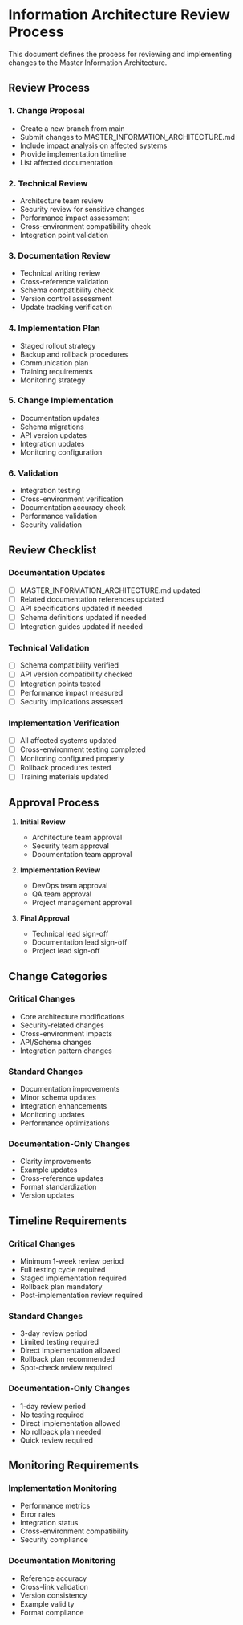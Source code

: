 # Information Architecture Review Process

This document defines the process for reviewing and implementing changes to the Master Information Architecture.

## Review Process

### 1. Change Proposal
- Create a new branch from main
- Submit changes to MASTER_INFORMATION_ARCHITECTURE.md
- Include impact analysis on affected systems
- Provide implementation timeline
- List affected documentation

### 2. Technical Review
- Architecture team review
- Security review for sensitive changes
- Performance impact assessment
- Cross-environment compatibility check
- Integration point validation

### 3. Documentation Review
- Technical writing review
- Cross-reference validation
- Schema compatibility check
- Version control assessment
- Update tracking verification

### 4. Implementation Plan
- Staged rollout strategy
- Backup and rollback procedures
- Communication plan
- Training requirements
- Monitoring strategy

### 5. Change Implementation
- Documentation updates
- Schema migrations
- API version updates
- Integration updates
- Monitoring configuration

### 6. Validation
- Integration testing
- Cross-environment verification
- Documentation accuracy check
- Performance validation
- Security validation

## Review Checklist

### Documentation Updates
- [ ] MASTER_INFORMATION_ARCHITECTURE.md updated
- [ ] Related documentation references updated
- [ ] API specifications updated if needed
- [ ] Schema definitions updated if needed
- [ ] Integration guides updated if needed

### Technical Validation
- [ ] Schema compatibility verified
- [ ] API version compatibility checked
- [ ] Integration points tested
- [ ] Performance impact measured
- [ ] Security implications assessed

### Implementation Verification
- [ ] All affected systems updated
- [ ] Cross-environment testing completed
- [ ] Monitoring configured properly
- [ ] Rollback procedures tested
- [ ] Training materials updated

## Approval Process

1. **Initial Review**
   - Architecture team approval
   - Security team approval
   - Documentation team approval

2. **Implementation Review**
   - DevOps team approval
   - QA team approval
   - Project management approval

3. **Final Approval**
   - Technical lead sign-off
   - Documentation lead sign-off
   - Project lead sign-off

## Change Categories

### Critical Changes
- Core architecture modifications
- Security-related changes
- Cross-environment impacts
- API/Schema changes
- Integration pattern changes

### Standard Changes
- Documentation improvements
- Minor schema updates
- Integration enhancements
- Monitoring updates
- Performance optimizations

### Documentation-Only Changes
- Clarity improvements
- Example updates
- Cross-reference updates
- Format standardization
- Version updates

## Timeline Requirements

### Critical Changes
- Minimum 1-week review period
- Full testing cycle required
- Staged implementation required
- Rollback plan mandatory
- Post-implementation review required

### Standard Changes
- 3-day review period
- Limited testing required
- Direct implementation allowed
- Rollback plan recommended
- Spot-check review required

### Documentation-Only Changes
- 1-day review period
- No testing required
- Direct implementation allowed
- No rollback plan needed
- Quick review required

## Monitoring Requirements

### Implementation Monitoring
- Performance metrics
- Error rates
- Integration status
- Cross-environment compatibility
- Security compliance

### Documentation Monitoring
- Reference accuracy
- Cross-link validation
- Version consistency
- Example validity
- Format compliance